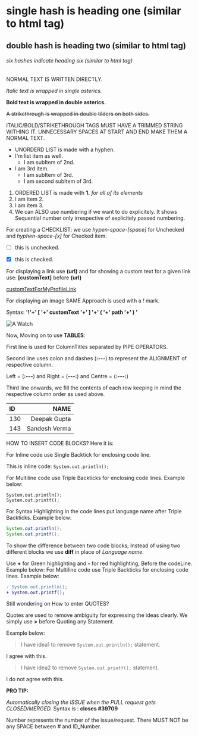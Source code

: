 # single hash is heading one (similar to html tag)
## double hash is heading two (similar to html tag)
###### six hashes indicate heading six (similar to html tag)

NORMAL TEXT IS WRITTEN DIRECTLY.

*Italic text is wrapped in single asterics.*

**Bold text is wrapped in double asterics.**

~~A strikethrough is wrapped in double tilders on both sides.~~

ITALIC/BOLD/STRIKETHROUGH TAGS MUST HAVE A TRIMMED STRING WITHING IT.
UNNECESSARY SPACES AT START AND END MAKE THEM A NORMAL TEXT.


- UNORDERD LIST is made with a hyphen.
- I'm list item as well.
    - I am subItem of 2nd.
- I am 3rd item.
    - I am subItem of 3rd.
    - I am second subItem of 3rd.


1. ORDERED LIST is made with **1.**  *for all of its elements*
1. I am item 2.
1. I am item 3.
7. We can ALSO use numbering if we want to do explicitely. It shows Sequential number only irrespective of explicitely passed numbering.

For creating a CHECKLIST: we use *hypen-space-[space]* for Unchecked  and   *hyphen-space-[x]* for Checked item.
- [ ] this is unchecked.
- [x] this is checked.


For displaying a link use **(url)**   and   for showing a custom text for a given link use: **[customText]** before **(url)**

[customTextForMyProfileLink](https://github.com/deepak-GH)

For displaying an image SAME Approach is used with a *!* mark. 

Syntax:   **'!'+' [ '+' customText '+' ] '+' ( '+' path '+' ) '**

![A Watch](https://www.pexels.com/photo/round-gold-colored-analog-watch-with-pink-leather-strap-on-pink-notebook-1162519/)


Now, Moving on to use **TABLES**: 

First line is used for ColumnTitles separated by PIPE OPERATORS.

Second line uses colon and dashes (**:---**) to represent the ALIGNMENT of respective column.

Left = (**:---**)   and   Right = (**---:**)   and   Centre = (**:---:**)

Third line onwards, we fill the contents of each row keeping in mind the respective column order as used above.

| ID | NAME |
|:---|---:|
|130|Deepak Gupta|
|143|Sandesh Verma|

HOW TO INSERT CODE BLOCKS? Here it is: 

For Inline code use Single Backtick for enclosing code line.

This is inline code: `System.out.println();`

For Multiline code use Triple Backticks for enclosing code lines.   Example below:
```
System.out.println();
System.out.printf();
```

For Syntax Highlighting in the code lines put language name after Triple Backticks.   Example below:
```java
System.out.println();
System.out.printf();
```

To show the difference between two code blocks; Instead of using two different blocks we use **diff** in place of *Language name.*

Use **+** for Green highlighting and **-** for red highlighting, Before the codeLine.   Example below:
For Multiline code use Triple Backticks for enclosing code lines.   Example below:
```diff
- System.out.println();
+ System.out.printf();
```

Still wondering on How to enter QUOTES? 

Quotes are used to remove ambiguity for expressing the ideas clearly. 
We simply use **>** before Quoting any Statement.

Example below:

> I have idea1 to remove `System.out.println();` statement.

I agree with this.
> I have idea2 to remove `System.out.printf();` statement.

I do not agree with this.





**PRO TIP:**

*Automatically closing the ISSUE when the PULL request gets CLOSED/MERGED.*   Syntax is :  **closes #39709** 

Number represents the number of the issue/request. There MUST NOT be any SPACE between *#* and ID_Number. 
